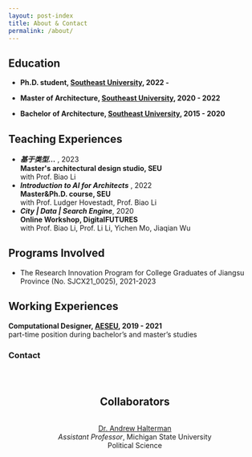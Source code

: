 ```yaml
---
layout: post-index
title: About & Contact
permalink: /about/
---
```


<article>

# Education

- **Ph.D. student, [Southeast University](https://www.seu.edu.cn/), 2022 -**

- **Master of Architecture, [Southeast University](https://www.seu.edu.cn/), 2020 - 2022**

- **Bachelor of Architecture, [Southeast University](https://www.seu.edu.cn/), 2015 - 2020**

# Teaching Experiences

- ***基于类型...*** , 2023  
  **Master's architectural design studio, SEU**  
  with Prof. Biao Li
- ***Introduction to AI for Architects*** , 2022  
  **Master&Ph.D. course, SEU**  
  with Prof. Ludger Hovestadt, Prof. Biao Li
- ***City | Data | Search Engine***, 2020  
  **Online Workshop, DigitalFUTURES**  
  with Prof. Biao Li, Prof. Li Li, Yichen Mo, Jiaqian Wu

# Programs Involved

- The Research Innovation Program for College Graduates of Jiangsu Province (No. SJCX21_0025), 2021-2023

# Working Experiences

**Computational Designer, [AESEU](http://adri.seu.edu.cn/#/), 2019 - 2021**  
part-time position during bachelor’s and master’s studies

### Contact

</article>


<article style="padding:25px 50px; text-align:center">
  <h1 class="section"><a name="collaborators">Collaborators</a></h1>   
  <ul style="list-style:none; display:inline-block; text-align:center; padding-left:0">
    <li><a href="https://andrewhalterman.com/" title="Andrew Halterman">Dr. Andrew Halterman</a> 
        <br> 
             <div class="post-byline">
                <i>Assistant Professor</i>, Michigan State University <br>
                Political Science <br>
            </div>
    </li><br>
  </ul>
</article>